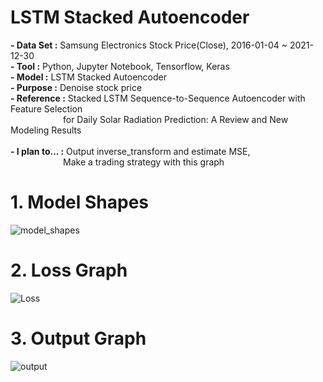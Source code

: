 ﻿# LSTM Stacked Autoencoder

**- Data Set :** Samsung Electronics Stock Price(Close), 2016-01-04 ~ 2021-12-30<br/>
**- Tool :** Python, Jupyter Notebook, Tensorflow, Keras<br/>
**- Model :** LSTM Stacked Autoencoder<br/>
**- Purpose :** Denoise stock price<br/>
**- Reference :** Stacked LSTM Sequence-to-Sequence Autoencoder with Feature Selection <br/>
      for Daily Solar Radiation Prediction: A Review and New Modeling Results
<br/>
<br/>
**- I plan to... :** Output inverse_transform and estimate MSE, <br/>
      Make a trading strategy with this graph
# 1. Model Shapes

![model_shapes](https://user-images.githubusercontent.com/60992415/186334667-97bf0ec6-fb1f-44bd-b673-04559de97685.png)

# 2. Loss Graph

![Loss](https://user-images.githubusercontent.com/60992415/186334998-e45ba62f-dbcd-4a20-b6d8-aa6204414009.png)

# 3. Output Graph

![output](https://user-images.githubusercontent.com/60992415/186335089-c19e08d6-464e-45b0-b76d-640ebd4dca67.png)
